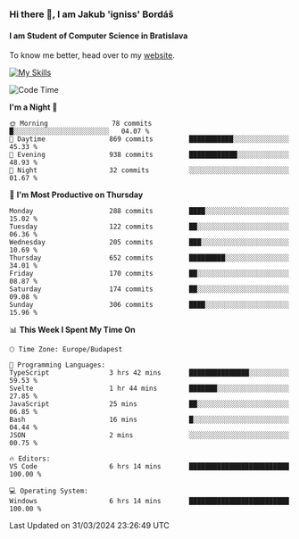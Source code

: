 ### Hi there 👋, I am Jakub 'igniss' Bordáš

#### I am Student of Computer Science in Bratislava
To know me better, head over to my [website](https://bordas.sk).

[![My Skills](https://skillicons.dev/icons?i=js,html,css,figma,svelte,java,kotlin,python,postgresql,typescript,nest,nodejs)](https://bordas.sk)


<!--START_SECTION:waka-->
![Code Time](http://img.shields.io/badge/Code%20Time-1%2C452%20hrs%202%20mins-blue)

**I'm a Night 🦉** 

```text
🌞 Morning                78 commits          █░░░░░░░░░░░░░░░░░░░░░░░░   04.07 % 
🌆 Daytime                869 commits         ███████████░░░░░░░░░░░░░░   45.33 % 
🌃 Evening                938 commits         ████████████░░░░░░░░░░░░░   48.93 % 
🌙 Night                  32 commits          ░░░░░░░░░░░░░░░░░░░░░░░░░   01.67 % 
```
📅 **I'm Most Productive on Thursday** 

```text
Monday                   288 commits         ████░░░░░░░░░░░░░░░░░░░░░   15.02 % 
Tuesday                  122 commits         ██░░░░░░░░░░░░░░░░░░░░░░░   06.36 % 
Wednesday                205 commits         ███░░░░░░░░░░░░░░░░░░░░░░   10.69 % 
Thursday                 652 commits         █████████░░░░░░░░░░░░░░░░   34.01 % 
Friday                   170 commits         ██░░░░░░░░░░░░░░░░░░░░░░░   08.87 % 
Saturday                 174 commits         ██░░░░░░░░░░░░░░░░░░░░░░░   09.08 % 
Sunday                   306 commits         ████░░░░░░░░░░░░░░░░░░░░░   15.96 % 
```


📊 **This Week I Spent My Time On** 

```text
🕑︎ Time Zone: Europe/Budapest

💬 Programming Languages: 
TypeScript               3 hrs 42 mins       ███████████████░░░░░░░░░░   59.53 % 
Svelte                   1 hr 44 mins        ███████░░░░░░░░░░░░░░░░░░   27.85 % 
JavaScript               25 mins             ██░░░░░░░░░░░░░░░░░░░░░░░   06.85 % 
Bash                     16 mins             █░░░░░░░░░░░░░░░░░░░░░░░░   04.44 % 
JSON                     2 mins              ░░░░░░░░░░░░░░░░░░░░░░░░░   00.75 % 

🔥 Editors: 
VS Code                  6 hrs 14 mins       █████████████████████████   100.00 % 

💻 Operating System: 
Windows                  6 hrs 14 mins       █████████████████████████   100.00 % 
```


 Last Updated on 31/03/2024 23:26:49 UTC
<!--END_SECTION:waka-->
